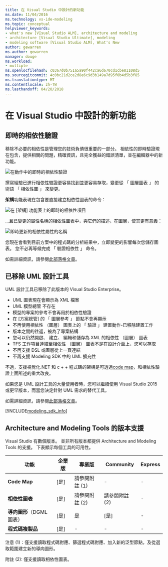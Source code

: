 ```yaml
---
title: 在 Visual Studio 中設計的新功能
ms.date: 11/04/2016
ms.technology: vs-ide-modeling
ms.topic: conceptual
helpviewer_keywords:
- what's new [VIsual Studio ALM], architecture and modeling
- architecture [Visual Studio Ultimate], modeling
- modeling software [Visual Studio ALM], What's New
author: gewarren
ms.author: gewarren
manager: douge
ms.workload:
- multiple
ms.openlocfilehash: c0367d0b751a5a90f442ca6d670cd1cbe81108d5
ms.sourcegitcommit: 4c0bc21d2ce2d8e6c9d3b149a7d95f0b4d5b3f85
ms.translationtype: MT
ms.contentlocale: zh-TW
ms.lasthandoff: 04/20/2018
---
```

# <a name="whats-new-for-design-in-visual-studio"></a>在 Visual Studio 中設計的新功能

## <a name="live-dependency-validation"></a>即時的相依性驗證

移除不必要的相依性是管理您的技術負債很重要的一部分。 相依性的即時驗證現在包含，提供相關的問題，精確資訊，且完全獲益的錯誤清單，並在編輯器中的新功能。

![在動作中的即時的相依性驗證](media/dep-validation-whatsnew-01.png)

撰寫經驗已進行相依性驗證更容易找到並更容易存取，變更從 「 圖層圖表 」 的術語 「 相依性圖 」 來變更。

**架構**功能表現在包含要直接建立相依性圖表的命令：

![在 [架構] 功能表上的即時的相依性項目](media/dep-validation-whatsnew-02.png)

...且已變更的屬性名稱的相依性圖表中，與它們的描述，在圖層，使其更有意義：

![即時更新的相依性屬性的名稱](media/dep-validation-whatsnew-03.png)

您現在會看到目前方案中的程式碼的分析結果中，立即變更的影響每次您儲存圖表。 您不必再等候完成 「 驗證相依性 」 命令。

如需詳細資訊，請參閱[此部落格文章](https://blogs.msdn.microsoft.com/visualstudioalm/2016/10/07/live-architecture-dependency-validation-in-visual-studio-15-preview-5/)。

## <a name="uml-designers-have-been-removed"></a>已移除 UML 設計工具

UML 設計工具已移除了此版本的 Visual Studio Enterprise。

* UML 圖表現在會顯示為 XML 檔案
* UML 模型總管 不存在
* 模型的專案的參考不會再用於相依性驗證
* 在 [方案總管] 的 「 圖層參考 」 節點不會再顯示
* 不再使用相依性 （圖層） 圖表上的 「 驗證 」 建置動作-已移除建置工作
* 版本之間的往返，被為了專案結構
* 您可以仍然開啟、 建立、 編輯和儲存為 XML 的相依性 （圖層） 圖表
* TFS 工作項目連結至相依性 （圖層） 圖表不是在設計介面上，您可以存取
* 不再支援 DSL 或圖層從上一頁連結
* 不再支援 Modeling SDK 中的 UML 擴充性

不過，支援視覺化.NET 和 c + + 程式碼的架構是可透過[code map](map-dependencies-across-your-solutions.md)，和相依性驗證上面所述的重大改良。

如果您是 UML 設計工具的大量使用者時，您可以繼續使用 Visual Studio 2015 或更早版本，而當您決定針對 UML 需求的替代工具。

如需詳細資訊，請參閱[此部落格文章](https://blogs.msdn.microsoft.com/visualstudioalm/2016/10/14/uml-designers-have-been-removed-layer-designer-now-supports-live-architectural-analysis/)。

[!INCLUDE[modeling_sdk_info](includes/modeling_sdk_info.md)]

<a name="VersionSupport"></a>
## <a name="version-support-for-architecture-and-modeling-tools"></a>Architecture and Modeling Tools 的版本支援

Visual Studio 有數個版本。 並非所有版本都提供 Architecture and Modeling Tools 的支援。 下表顯示每個工具的可用性。

|**功能**|**企業版**|**專業版**|**Community**|**Express**|
|-----------------|--------------------|----------------------|-------------------|-----------------|
|**Code Map**|[是]|請參閱附註 (1)|-|-|
|**相依性圖表**|[是]|請參閱附註 (2)|請參閱附註 (2)|-|
|**導向圖形**（DGML 圖表）|[是]|是|[是]|-|
|**程式碼複製品**|[是]|-|-|-|

注意 (1)：僅支援讀取程式碼對應、篩選程式碼對應、加入新的泛型節點，及從選取範圍建立新的導向圖形。

附註 (2): 僅支援讀取相依性圖表。
